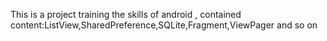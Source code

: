 This is a project training the skills of android , contained content:ListView,SharedPreference,SQLite,Fragment,ViewPager and so on
